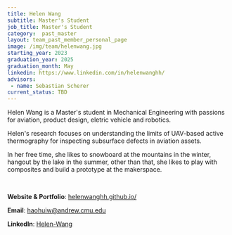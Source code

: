 ```yaml
---
title: Helen Wang
subtitle: Master's Student
job_title: Master's Student
category:  past_master
layout: team_past_member_personal_page
image: /img/team/helenwang.jpg
starting_year: 2023
graduation_year: 2025
graduation_month: May
linkedin: https://www.linkedin.com/in/helenwanghh/
advisors:
 - name: Sebastian Scherer
current_status: TBD
---
```


Helen Wang is a Master's student in Mechanical Engineering with passions for aviation, product design, eletric vehicle and robotics.  

Helen's research focuses on understanding the limits of UAV-based active thermography for inspecting subsurface defects in aviation assets. 

In her free time, she likes to snowboard at the mountains in the winter, hangout by the lake in the summer, other than that, she likes to play with composites and build a prototype at the makerspace.  

<br>

**Website & Portfolio**: [helenwanghh.github.io/](https://helenwanghh.github.io/)

**Email**: [haohuiw@andrew.cmu.edu](mailto:haohuiw@andrew.cmu.edu)

**LinkedIn**: [Helen-Wang](https://www.linkedin.com/in/helenwanghh/)

